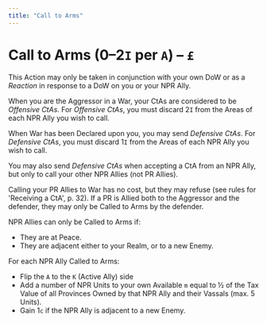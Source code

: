 ```yaml
---
title: "Call to Arms"
---
```


# Call to Arms (0–2`I` per `A`) – `£`

This Action may only be taken in conjunction with your own DoW or as a *Reaction* in response to a DoW on you or your NPR Ally.

When you are the Aggressor in a War, your CtAs are considered to be *Offensive CtAs*. For 
*Offensive CtAs*, you must discard 2`I` from the Areas of each NPR Ally you wish to call.

When War has been Declared upon you, you may send *Defensive CtAs*. For *Defensive CtAs*, you must discard 1`I` from the Areas of each NPR Ally you wish to call.

You may also send *Defensive CtAs* when accepting a CtA from an NPR Ally, but only to call your other NPR Allies (not PR Allies).

Calling your PR Allies to War has no cost, but they may refuse (see rules for 'Receiving a CtA', p. 32). If a PR is Allied both to the Aggressor and the defender, they may only be Called to Arms by the defender.

NPR Allies can only be Called to Arms if:
- They are at Peace.
- They are adjacent either to your Realm, or to a new Enemy.

For each NPR Ally Called to Arms:
- Flip the `A` to the `K` (Active Ally) side
- Add a number of NPR Units to your own Available `m` equal to ½ of the Tax Value of all Provinces Owned by that NPR Ally and their Vassals (max. 5 Units).
- Gain 1`c` if the NPR Ally is adjacent to a new Enemy.